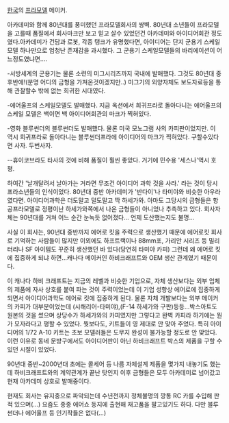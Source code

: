 [한국](%ED%95%9C%EA%B5%AD.md)의
[프라모델](%ED%94%84%EB%9D%BC%EB%AA%A8%EB%8D%B8.md) 메이커.

아카데미와 함께 80년대를 풍미했던 프라모델회사의 쌍벽. 80년대 소년들이 프라모델을 고를때 품질에서 회사마크만 보고 믿고 살수 있었던건
아카데미와 아이디어회관 정도였다.아카데미가 건담과 로봇, 각종 탱크가 유명했다면, 아이디어는 단지 군용기 스케일모델 하나만으로 엄청난
존재감을 과시했다. 그 군용기 스케일모델들의 바리에이션이 어느정도였냐면....  

-서방세계의 군용기는 물론 소련의 미그시리즈까지 국내에 발매했다. 그것도 80년대 중후반에!(분명 어디의 금형을 가져온것이겠지만..) 미그기의 외양자체도 보도자료등을 통해 관찰할수 밖에 없는 희귀한 시대였다.  

-에어울프의 스케일모델도 발매했다. 지금 옥션에서 희귀프라로 돌아다니는 에어울프의 스케일 모델은 백이면 백 아이디어회관의 마크가 찍혀있다.   

-영화 블루썬더의 블루썬더도 발매했다. 물론 미국 모노그램 사의 카피판이었지만. 이 역시 희귀프라로 돌아다니는 블루썬더프라에 아이디어의 마크가 찍혀있다. 구할수있다면 사자. 두번사자.  

\--휴이코브라도 타사의 것에 비해 품질이 훨씬 좋았다. 거기에 민수용 '세스나'역시 호평.  

하여간 '날개달려서 날아가는 거라면 무조건 아이디어 과학 것을 사라.' 라는 것이 당시 프라소년들의 인식이었다. 80년대 중반 아카데미가
'반다이'나 타미야와 비슷한 아우라였다면. 아이디어과학은 더도말고 덜도말고 딱 하세가와. 아마도 그당시의 금형들은 항공프라모델로 정평이난
하세가와쪽에서 나온 금형들이 아니었나 추측하고 있다. 회사자체는 90년대를 거쳐 어느 순간 눈녹듯 없어졌다... 언제 도산했는지도 불명...  

사실 이 회사는, 90년대 중반까지 에어로 킷을 주력으로 생산했기 때문에 에어로킷 회사로 기억하는 사람들이 많지만 이외에도 하프트랙이나
88mm포, 가리안 시리즈 등 밀리터리나 SF 아이템도 꾸준히 생산했던 바 있다(당연히 타미야 카피) 그런데 왜 에어로 킷에 집중하게 되냐
하면...캐나다 메이커인 하비크래프트와 OEM 생산 관계였기 때문이다.  

이 캐나다 하비 크래프트는 지금의 레벨과 비슷한 기업으로, 자체 생산보다는 외부 업체의 제품에 자사 상호를 붙여 파는 것이 주력이었는데 이
기업 성향상 에어로에 집중하게 되면서 아이디어과학도 에어로 킷에 집중하게 된다. 물론 자체 개발보다는 외부 메이커의 카피가 대부분이었는데
(시해리어-타미야),(F-14 하세가와 구판)등등...박스아트도 원본의 것을 썼으며 상당수가 하세가와의 카피였지만 그렇다고 완벽 카피라
하기에는 뭔가 모자라다고 평할 수 있었다. 뭣보다도, 키트들이 영 제대로 안 맞아 주었다. 특히 아이디어의 1/72 A-10 키트는 초보
모델러들은 도무지 완성이 불가능할 정도로 안 맞았다. 이런 이유로 동네 문방구에서도 아이디어판이 아닌 하비크래프트 박스의 제품을 구할 수
있던 시절이 있었다.  

90년대 중반~2000년대 초에는 콜세어 등 나름 자체설계 제품을 몇가지 내놓기도 했는데 하비크래프트와의 계약관계가 끝난 탓인지 이후
금형들은 모두 아카데미로 넘어갔고 현재 아카데미 상호로 발매중이다.  

현재도 회사는 유지중으로 파악되는데 수년전까지 정체불명의 깡통 RC 카를 수입해 판 적 있으며(...) 요즘도 종종 에어쇼 등지에 출현해
재고품을 팔고있기도 하다. 다만 블루썬더나 에어울프 등 인기작들은 없다(...)  

